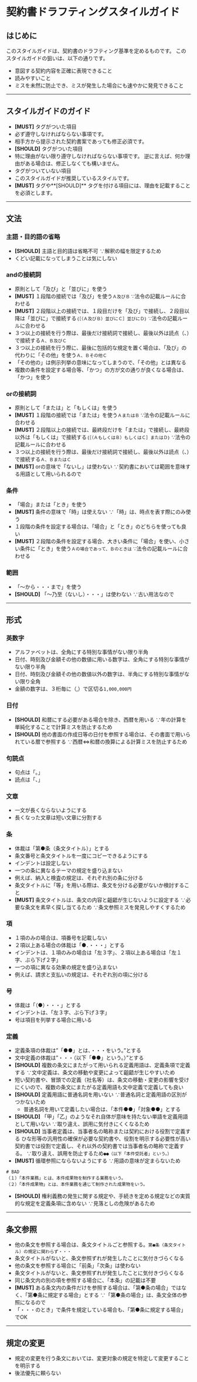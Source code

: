 # 契約書ドラフティングスタイルガイド## はじめにこのスタイルガイドは、契約書のドラフティング基準を定めるものです。このスタイルガイドの狙いは、以下の通りです。- 意図する契約内容を正確に表現できること- 読みやすいこと- ミスを未然に防止でき、ミスが発生した場合にも速やかに発見できること---## スタイルガイドのガイド- **[MUST]** タグがついた項目 - 必ず遵守しなければならない事項です。 - 相手方から提示された契約書案であっても修正必須です。- **[SHOULD]** タグがついた項目 - 特に理由がない限り遵守しなければならない事項です。逆に言えば、何か理由がある場合は、修正しなくても構いません。- タグがついていない項目 - このスタイルガイドが推奨しているスタイルです。- **[MUST]** タグや**[SHOULD]** タグを付ける項目には、理由を記載することを必須とします。---## 文法### 主語・目的語の省略- **[SHOULD]** 主語と目的語は省略不可∵解釈の幅を限定するため - くどい記載になってしまうことは気にしない ### andの接続詞- 原則として「及び」と「並びに」を使う - **[MUST]** １段階の接続では「及び」を使う```Ａ及びＢ```∵法令の記載ルールに合わせる - **[MUST]** ２段階以上の接続では、１段目だけを「及び」で接続し、２段目以降は「並びに」で接続する```｛［（Ａ及びＢ）並びにＣ］並びにＤ｝```∵法令の記載ルールに合わせる - ３つ以上の接続を行う際は、最後だけ接続詞で接続し、最後以外は読点（、）で接続する```Ａ、Ｂ及びＣ```  - ３つ以上の接続を行う際に、最後に包括的な規定を置く場合は、「及び」の代わりに「その他」を使う```Ａ、Ｂその他Ｃ```   - 「その他の」は例示列挙の意味になってしまうので、「その他」とは異なる - 複数の条件を設定する場合等、「かつ」の方が文の通りが良くなる場合は、「かつ」を使う ### orの接続詞- 原則として「または」と「もしくは」を使う - **[MUST]** １段階の接続では「または」を使う```ＡまたはＢ```∵法令の記載ルールに合わせる - **[MUST]** ２段階以上の接続では、最終段だけを「または」で接続し、最終段以外は「もしくは」で接続する```｛［（ＡもしくはＢ）もしくはＣ］またはＤ｝```∵法令の記載ルールに合わせる - ３つ以上の接続を行う際は、最後だけ接続詞で接続し、最後以外は読点（、）で接続する```Ａ、ＢまたはＣ```- **[MUST]** orの意味で「ないし」は使わない∵契約書においては範囲を意味する用語として用いられるので### 条件- 「場合」または「とき」を使う - **[MUST]** 条件の意味で「時」は使えない∵「時」は、時点を表す際にのみ使う - １段階の条件を設定する場合は、「場合」と「とき」のどちらを使っても良い - **[MUST]** ２段階の条件を設定する場合、大きい条件に「場合」を使い、小さい条件に「とき」を使う```Ａの場合であって、Ｂのときは```∵法令の記載ルールに合わせる### 範囲- 「〜から・・・まで」を使う - **[SHOULD]** 「〜乃至（ないし）・・・」は使わない∵古い用法なので---## 形式### 英数字- アルファベットは、全角にする特別な事情がない限り半角- 日付、時刻及び金額その他の数値に用いる数字は、全角にする特別な事情がない限り半角- 日付、時刻及び金額その他の数値以外の数字は、半角にする特別な事情がない限り全角- 金額の数字は、３桁毎に（,）で区切る```1,000,000円```### 日付- **[SHOULD]** 和暦にする必要がある場合を除き、西暦を用いる∵年の計算を単純化することで計算ミスを防止するため- **[SHOULD]** 他の書面の作成日等の日付を参照する場合は、その書面で用いられている暦で参照する∵西暦⇔和暦の換算による計算ミスを防止するため### 句読点- 句点は「。」- 読点は「、」### 文章- 一文が長くならないようにする - 長くなった文章は短い文章に分割する### 条- 体裁は「第●条（条文タイトル）」とする - 条文番号と条文タイトルを一度にコピーできるようにする- インデントは設定しない- 一つの条に異なるテーマの規定を盛り込まない - 例えば、納入と検査の規定は、それぞれ別の条に分ける - 条文タイトルに「等」を用いる際は、条文を分ける必要がないか検討すること- **[MUST]** 条文タイトルは、条文の内容と齟齬が生じないように設定する∵必要な条文を素早く探し当てるため∵条文参照ミスを発見しやすくするため### 項- １項のみの場合は、項番号を記載しない- ２項以上ある場合の体裁は「●．・・・」とする- インデントは、１項のみの場合は「左３字」、２項以上ある場合は「左１字、ぶら下げ２字」- 一つの項に異なる効果の規定を盛り込まない - 例えば、請求と支払いの規定は、それぞれ別の項に分ける### 号- 体裁は「（●）・・・」とする- インデントは、「左３字、ぶら下げ３字」- 号は項目を列挙する場合に用いる### 定義- 定義条項の体裁は”「●●」とは、・・・をいう。”とする- 文中定義の体裁は”・・・（以下「●●」という。）”とする- **[SHOULD]** 複数の条文にまたがって用いられる定義用語は、定義条項で定義する∵文中定義は、条文の移動や変更によって齟齬が生じやすいため - 短い契約書や、冒頭での定義（社名等）は、条文の移動・変更の影響を受けにくいので、複数の条文にまたがる定義用語も文中定義で定義しても良い- **[SHOULD]** 定義用語に普通名詞を用いない∵普通名詞と定義用語の区別がつかないため  - 普通名詞を用いて定義したい場合は、「本件●●」「対象●●」とする- **[SHOULD]** 「甲」「乙」のようなそれ自体が意味を持たない単語を定義用語として用いない∵取り違え、誤用に気付きにくくなるため-  **[SHOULD]** 当事者定義は、当事者名の略称または契約における役割で定義するひな形等の汎用性の確保が必要な契約書や、役割を明示する必要性が高い契約書では役割で定義し、それ以外の契約書では当事者名の略称で定義する。∵取り違え、誤用を防止するため```●●（以下「本件受託者」という。）```- **[MUST]** 循環参照にならないようにする∵用語の意味が定まらないため``` # BAD（１）「本件業務」とは、本件成果物を制作する業務をいう。（２）「本件成果物」とは、本件業務を通じて制作された成果物をいう。```-  **[SHOULD]** 権利義務の発生に関する規定や、手続きを定める規定などの実質的な規定を定義条項に含めない∵見落としの危険があるため---## 条文参照- 他の条文を参照する場合は、条文タイトルごと参照する。```第●条（条文タイトル）の規定に関わらず・・・``` - 条文タイトルがないと、条文参照ずれが発生したことに気付きづらくなる- 他の条文を参照する場合に「前条」「次条」は使わない - 条文タイトルがないと、条文参照ずれが発生したことに気付きづらくなる- 同じ条文内の別の項を参照する場合に、「本条」の記載は不要- **[MUST]** ある条文内の条件だけを参照する場合は、「第●条の場合」ではなく、「第●条に規定する場合」とする∵「第●条の場合」は、条文全体の参照になるので - 「・・・のとき」で条件を規定している場合も、「第●条に規定する場合」でOK---## 規定の変更- 規定の変更を行う条文においては、変更対象の規定を特定して変更することを明示する - 後法優先に頼らない